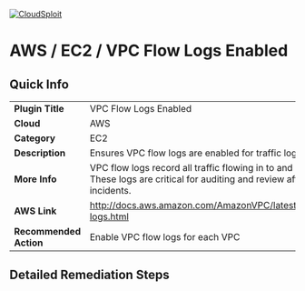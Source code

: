 [![CloudSploit](https://cloudsploit.com/img/logo-new-big-text-100.png "CloudSploit")](https://cloudsploit.com)

# AWS / EC2 / VPC Flow Logs Enabled

## Quick Info

| | |
|-|-|
| **Plugin Title** | VPC Flow Logs Enabled |
| **Cloud** | AWS |
| **Category** | EC2 |
| **Description** | Ensures VPC flow logs are enabled for traffic logging |
| **More Info** | VPC flow logs record all traffic flowing in to and out of a VPC. These logs are critical for auditing and review after security incidents. |
| **AWS Link** | http://docs.aws.amazon.com/AmazonVPC/latest/UserGuide/flow-logs.html |
| **Recommended Action** | Enable VPC flow logs for each VPC |

## Detailed Remediation Steps

